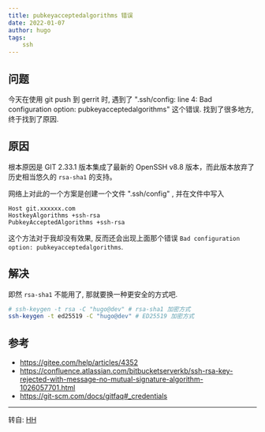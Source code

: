 ```yaml
---
title: pubkeyacceptedalgorithms 错误
date: 2022-01-07
author: hugo
tags:
    ssh
---
```


## 问题

今天在使用 git push 到 gerrit 时, 遇到了 ".ssh/config: line 4: Bad configuration option: pubkeyacceptedalgorithms" 这个错误.
找到了很多地方, 终于找到了原因.

## 原因

根本原因是 GIT 2.33.1 版本集成了最新的 OpenSSH v8.8 版本，而此版本放弃了历史相当悠久的 `rsa-sha1` 的支持。

网络上对此的一个方案是创建一个文件 ".ssh/config" , 并在文件中写入

```
Host git.xxxxxx.com
HostkeyAlgorithms +ssh-rsa
PubkeyAcceptedAlgorithms +ssh-rsa
```

这个方法对于我却没有效果, 反而还会出现上面那个错误 `Bad configuration option: pubkeyacceptedalgorithms`.

## 解决

即然 `rsa-sha1` 不能用了, 那就要换一种更安全的方式吧.


```bash
# ssh-keygen -t rsa -C "hugo@dev" # rsa-sha1 加密方式
ssh-keygen -t ed25519 -C "hugo@dev" # ED25519 加密方式
```

## 参考
* https://gitee.com/help/articles/4352
* https://confluence.atlassian.com/bitbucketserverkb/ssh-rsa-key-rejected-with-message-no-mutual-signature-algorithm-1026057701.html
* https://git-scm.com/docs/gitfaq#_credentials


---
转自: [HH](http://www.hugohuang.xyz/)

